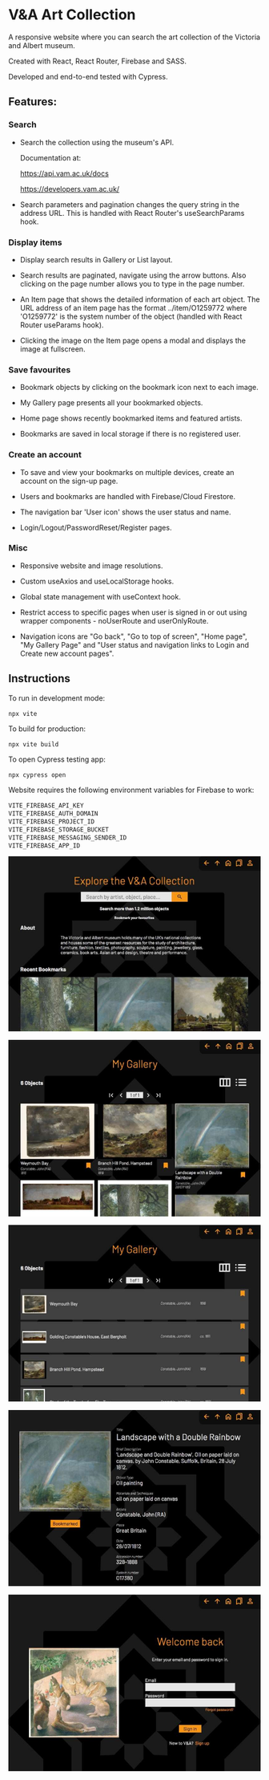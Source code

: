 # V&A Art Collection

A responsive website where you can search the art collection of the Victoria and Albert museum.

Created with React, React Router, Firebase and SASS.

Developed and end-to-end tested with Cypress.

## Features:

### Search

- Search the collection using the
  museum's API.

  Documentation at:

  https://api.vam.ac.uk/docs

  https://developers.vam.ac.uk/

- Search parameters and pagination changes the query string in the address URL. This is handled with React Router's useSearchParams hook.

### Display items

- Display search results in Gallery or List layout.

- Search results are paginated, navigate using the arrow buttons. Also clicking on the page number allows you to type in the page number.

- An Item page that shows the detailed information of each art object. The URL address of an item page has the format ../item/O1259772 where 'O1259772' is the system number of the object (handled with React Router useParams hook).

- Clicking the image on the Item page opens a modal and displays the image at fullscreen.

### Save favourites

- Bookmark objects by clicking on the bookmark icon next to each image.

- My Gallery page presents all your bookmarked objects.

- Home page shows recently bookmarked items and featured artists.

- Bookmarks are saved in local storage if there is no registered user.

### Create an account

- To save and view your bookmarks on multiple devices, create an account on the sign-up page.

- Users and bookmarks are handled with Firebase/Cloud Firestore.

- The navigation bar 'User icon' shows the user status and name.

- Login/Logout/PasswordReset/Register pages.

### Misc

- Responsive website and image resolutions.

- Custom useAxios and useLocalStorage hooks.

- Global state management with useContext hook.

- Restrict access to specific pages when user is signed in or out using wrapper components - noUserRoute and userOnlyRoute.

- Navigation icons are "Go back", "Go to top of screen", "Home page", "My Gallery Page" and "User status and navigation links to Login and Create new account pages".

## Instructions

To run in development mode:

```
npx vite
```

To build for production:

```
npx vite build
```

To open Cypress testing app:

```
npx cypress open
```

Website requires the following environment variables for Firebase to work:

```
VITE_FIREBASE_API_KEY
VITE_FIREBASE_AUTH_DOMAIN
VITE_FIREBASE_PROJECT_ID
VITE_FIREBASE_STORAGE_BUCKET
VITE_FIREBASE_MESSAGING_SENDER_ID
VITE_FIREBASE_APP_ID
```

![](./screenshots/va_01_s.jpeg)

![](./screenshots/va_02_s.jpeg)

![](./screenshots/va_03_s.jpeg)

![](./screenshots/va_05_s.jpeg)

![](./screenshots/va_04_s.jpeg)
